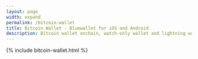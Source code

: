```yaml
---
layout: page
width: expand
permalink: /bitcoin-wallet
title: Bitcoin Wallet - Bluewallet for iOS and Android
description: Bitcoin wallet onchain, watch-only wallet and lightning wallet available for iOS and android
---
```


{% include bitcoin-wallet.html %}

